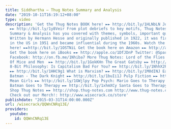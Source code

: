 ```yaml
---
title: Siddhartha – Thug Notes Summary and Analysis
date: "2019-10-11T16:19:12+08:00"
type: video
description: 'Get the Thug Notes BOOK here! ►► http://bit.ly/1HLNbLN Join Wisecrack!
  ►► http://bit.ly/1y8Veir From plot debriefs to key motifs, Thug Notes’ Siddhartha
  Summary & Analysis has you covered with themes, symbols, important quotes, and more.
  Written by Hermann Hesse and originally published in 1922, it was first published
  in the US in 1951 and became influential during the 1960s. Watch the next video
  here! ►►http://bit.ly/1OSTNiL Get the book here on Amazon ►► http://amzn.to/19Bu1Pk
  Get the book here on iBooks ►► http://apple.co/1DfJDnP Twitter: @SparkySweetsPhd
  Facebook: http://on.fb.me/1Nhiba7 More Thug Notes: Lord of the Flies ►► http://bit.ly/19RhTe0
  Of Mice and Men  ►► http://bit.ly/1GokKHn The Great Gatsby ►► http://bit.ly/1BoYKqs
  8-Bit Philosophy: Is Capitalism Bad For You? ►► http://bit.ly/1NhhX2P What is Real?
  ►► http://bit.ly/1HHC9g1 What is Marxism? ►► http://bit.ly/1M0dINJ Earthling Cinema:
  Batman - The Dark Knight ►► http://bit.ly/1buIi1J Pulp Fiction ►► http://bit.ly/18Yjbmr
  Mean Girls ►► http://bit.ly/1GWjlpy Pop Psych: Mario Goes to Therapy ►► http://bit.ly/1GobKCl
  Batman Goes to Therapy ►► http://bit.ly/1xhmXCy Santa Goes to Therapy  ►► http://bit.ly/1Iwqpuo
  Shop Thug Notes ►► http://shop.thug-notes.com http://www.thug-notes.com http://www.wisecrack.co
  Check out our Merch!: http://www.wisecrack.co/store'
publishdate: "2015-03-31T14:00:00.000Z"
url: /wisecrack/QQWnCNRq13E/
providers:
  youtube:
    id: QQWnCNRq13E
---
```

